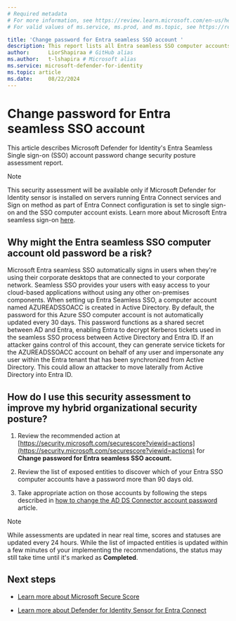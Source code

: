 ```yaml
---
# Required metadata
# For more information, see https://review.learn.microsoft.com/en-us/help/platform/learn-editor-add-metadata?branch=main
# For valid values of ms.service, ms.prod, and ms.topic, see https://review.learn.microsoft.com/en-us/help/platform/metadata-taxonomies?branch=main

title: 'Change password for Entra seamless SSO account '
description: This report lists all Entra seamless SSO computer accounts with password last set over 90 days ago.
author:      LiorShapiraa # GitHub alias
ms.author:   t-lshapira # Microsoft alias
ms.service: microsoft-defender-for-identity
ms.topic: article
ms.date:     08/22/2024
---
```


# Change password for Entra seamless SSO account

This article describes Microsoft Defender for Identity's Entra Seamless Single sign-on (SSO) account password change security posture assessment report.

> [!NOTE]
> This security assessment will be available only if Microsoft Defender for Identity sensor is installed on servers running Entra Connect services and Sign on method as part of Entra Connect configuration is set to single sign-on and the SSO computer account exists. Learn more about Microsoft Entra seamless sign-on [here](http://go.microsoft.com/fwlink/LinkID=829638).
## Why might the Entra seamless SSO computer account old password be a risk?

Microsoft Entra seamless SSO automatically signs in users when they're using their corporate desktops that are connected to your corporate network. Seamless SSO provides your users with easy access to your cloud-based applications without using any other on-premises components. When setting up Entra Seamless SSO, a computer account named AZUREADSSOACC is created in Active Directory. By default, the password for this Azure SSO computer account is not automatically updated every 30 days. This password functions as a shared secret between AD and Entra, enabling Entra to decrypt Kerberos tickets used in the seamless SSO process between Active Directory and Entra ID. If an attacker gains control of this account, they can generate service tickets for the AZUREADSSOACC account on behalf of any user and impersonate any user within the Entra tenant that has been synchronized from Active Directory. This could allow an attacker to move laterally from Active Directory into Entra ID.

## How do I use this security assessment to improve my hybrid organizational security posture?

1. Review the recommended action at [https://security.microsoft.com/securescore?viewid=actions](https://security.microsoft.com/securescore?viewid=actions) for __Change password for Entra seamless SSO account.__

1. Review the list of exposed entities to discover which of your Entra SSO computer accounts have a password more than 90 days old.

1. Take appropriate action on those accounts by following the steps described in [how to change the AD DS Connector account password](https://aka.ms/EntraIdPasswordChangeSyncService) article. 

> [!NOTE]
> While assessments are updated in near real time, scores and statuses are updated every 24 hours. While the list of impacted entities is updated within a few minutes of your implementing the recommendations, the status may still take time until it's marked as __Completed__.
## Next steps

- [Learn more about Microsoft Secure Score](/microsoft-365/security/defender/microsoft-secure-score)

- [Learn more about Defender for Identity Sensor for Entra Connect](https://go.microsoft.com/fwlink/?linkid=2283653)

